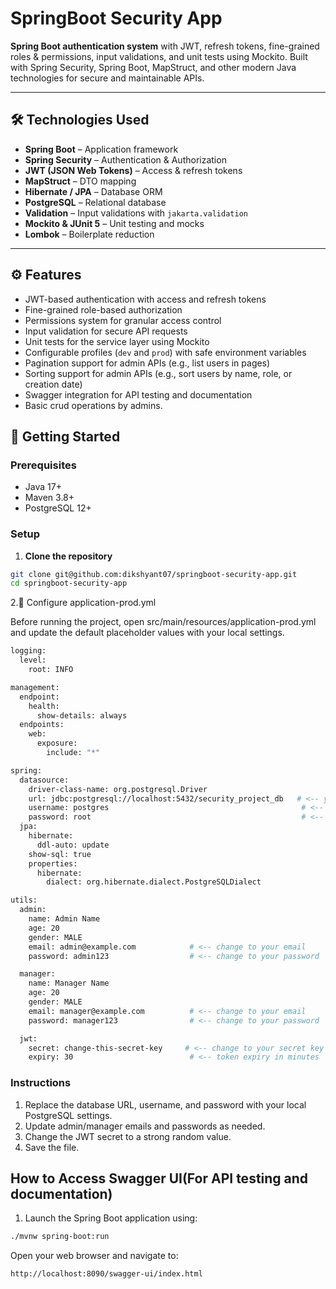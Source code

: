 # SpringBoot Security App

**Spring Boot authentication system** with JWT, refresh tokens, fine-grained roles & permissions, input validations, and unit tests using Mockito. Built with Spring Security, Spring Boot, MapStruct, and other modern Java technologies for secure and maintainable APIs.

---

## 🛠️ Technologies Used

- **Spring Boot** – Application framework  
- **Spring Security** – Authentication & Authorization  
- **JWT (JSON Web Tokens)** – Access & refresh tokens  
- **MapStruct** – DTO mapping  
- **Hibernate / JPA** – Database ORM  
- **PostgreSQL** – Relational database  
- **Validation** – Input validations with `jakarta.validation`  
- **Mockito & JUnit 5** – Unit testing and mocks  
- **Lombok** – Boilerplate reduction  

---

## ⚙️ Features

- JWT-based authentication with access and refresh tokens
- Fine-grained role-based authorization
- Permissions system for granular access control
- Input validation for secure API requests
- Unit tests for the service layer using Mockito
- Configurable profiles (`dev` and `prod`) with safe environment variables
- Pagination support for admin APIs (e.g., list users in pages)
- Sorting support for admin APIs (e.g., sort users by name, role, or creation date)
- Swagger integration for API testing and documentation
- Basic crud operations by admins.




## 🚀 Getting Started

### Prerequisites

- Java 17+  
- Maven 3.8+  
- PostgreSQL 12+  

### Setup

1. **Clone the repository**
```bash
git clone git@github.com:dikshyant07/springboot-security-app.git
cd springboot-security-app
 ```
2.📄 Configure application-prod.yml

Before running the project, open src/main/resources/application-prod.yml and update the default placeholder values with your local settings. 
```bash
logging:
  level:
    root: INFO

management:
  endpoint:
    health:
      show-details: always
  endpoints:
    web:
      exposure:
        include: "*"

spring:
  datasource:
    driver-class-name: org.postgresql.Driver
    url: jdbc:postgresql://localhost:5432/security_project_db   # <-- your local DB name
    username: postgres                                           # <-- your DB username
    password: root                                               # <-- your DB password
  jpa:
    hibernate:
      ddl-auto: update
    show-sql: true
    properties:
      hibernate:
        dialect: org.hibernate.dialect.PostgreSQLDialect

utils:
  admin:
    name: Admin Name
    age: 20
    gender: MALE
    email: admin@example.com            # <-- change to your email
    password: admin123                  # <-- change to your password

  manager:
    name: Manager Name
    age: 20
    gender: MALE
    email: manager@example.com          # <-- change to your email
    password: manager123                # <-- change to your password

  jwt:
    secret: change-this-secret-key     # <-- change to your secret key
    expiry: 30                          # <-- token expiry in minutes
```
### Instructions

1. Replace the database URL, username, and password with your local PostgreSQL settings.
2. Update admin/manager emails and passwords as needed.
3. Change the JWT secret to a strong random value.
4. Save the file.

## How to Access Swagger UI(For API testing and documentation)

1. Launch the Spring Boot application using:

```bash
./mvnw spring-boot:run
```
Open your web browser and navigate to:
```bash
http://localhost:8090/swagger-ui/index.html
```

